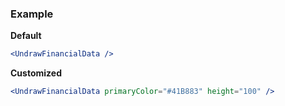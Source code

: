 ### Example

**Default**
```jsx
<UndrawFinancialData />
```

**Customized**
```jsx
<UndrawFinancialData primaryColor="#41B883" height="100" />
```
